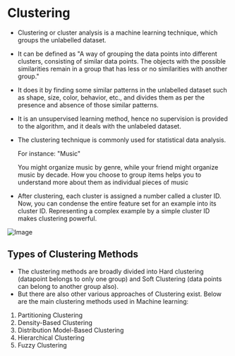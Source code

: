 # Clustering

- Clustering or cluster analysis is a machine learning technique, which groups the unlabelled dataset. 
- It can be defined as "A way of grouping the data points into different clusters, consisting of similar data points. The objects with the possible similarities remain in a group that has less or no similarities with another group."
- It does it by finding some similar patterns in the unlabelled dataset such as shape, size, color, behavior, etc., and divides them as per the presence and absence of those similar patterns.
- It is an unsupervised learning method, hence no supervision is provided to the algorithm, and it deals with the unlabeled dataset.
- The clustering technique is commonly used for statistical data analysis.

    For instance: "Music"

    You might organize music by genre, while your friend might organize music by decade. How you choose to group items helps you to understand more about them as individual pieces of music

- After clustering, each cluster is assigned a number called a cluster ID. Now, you can condense the entire feature set for an example into its cluster ID. Representing a complex example by a simple cluster ID makes clustering powerful.

![Image](https://codinghero.ai/wp-content/uploads/2021/04/Clustering.jpg.webp)
 
 ## Types of Clustering Methods
- The clustering methods are broadly divided into Hard clustering (datapoint belongs to only one group) and Soft Clustering (data points can belong to another group also). 
- But there are also other various approaches of Clustering exist. Below are the main clustering methods used in Machine learning:

1. Partitioning Clustering
2. Density-Based Clustering
3. Distribution Model-Based Clustering
4. Hierarchical Clustering
5. Fuzzy Clustering

